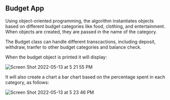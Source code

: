 ## Budget App

Using object-oriented programming, the algorithm instantiates objects based on different budget categories 
like food, clothing, and entertainment. When objects are created, they are passed in the name of the category.

The Budget class can handle different transcactions, including deposit, withdraw, tranfer to other budget 
categories and balance check. 

When the budget object is printed it will display:

![Screen Shot 2022-05-13 at 5 21 55 PM](https://user-images.githubusercontent.com/19292138/168315539-2d0e7b9e-a392-4bc4-a8a1-232e19243d43.png)


It will also create a chart a bar chart based on the percentage spent in each category, as follows:


![Screen Shot 2022-05-13 at 5 23 46 PM](https://user-images.githubusercontent.com/19292138/168315891-fb4066e9-2a80-47be-9134-709d59e2b49b.png)
